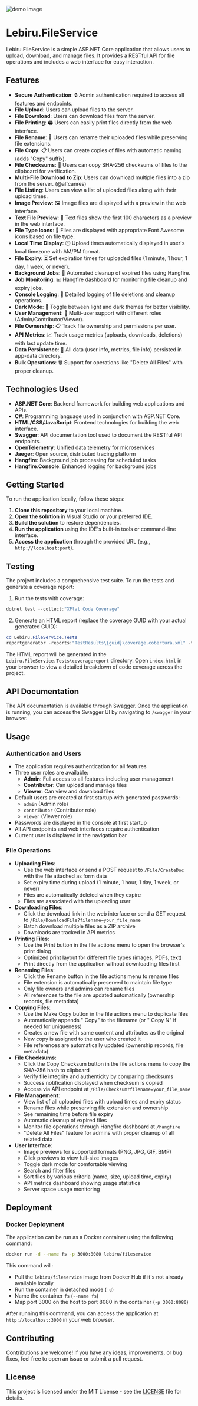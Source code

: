 ![demo image](screenshots/pic-1.png)

# Lebiru.FileService

Lebiru.FileService is a simple ASP.NET Core application that allows users to upload, download, and manage files. It provides a RESTful API for file operations and includes a web interface for easy interaction.

## Features

- **Secure Authentication**: 🔒 Admin authentication required to access all features and endpoints.
- **File Upload**: Users can upload files to the server.
- **File Download**: Users can download files from the server.
- **File Printing**: 🖨️ Users can easily print files directly from the web interface.
- **File Rename**: 🔄 Users can rename their uploaded files while preserving file extensions.
- **File Copy**: 📋 Users can create copies of files with automatic naming (adds "Copy" suffix).
- **File Checksums**: 🔐 Users can copy SHA-256 checksums of files to the clipboard for verification.
- **Multi-File Download to Zip**: Users can download multiple files into a zip from the server. (@alfcanres)
- **File Listing**: Users can view a list of uploaded files along with their upload times.
- **Image Preview**: 🖼️ Image files are displayed with a preview in the web interface.
- **Text File Preview**: 📄 Text files show the first 100 characters as a preview in the web interface.
- **File Type Icons**: 📂 Files are displayed with appropriate Font Awesome icons based on file type.
- **Local Time Display**: 🕒 Upload times automatically displayed in user's local timezone with AM/PM format.
- **File Expiry**: ⏳ Set expiration times for uploaded files (1 minute, 1 hour, 1 day, 1 week, or never).
- **Background Jobs**: 🔄 Automated cleanup of expired files using Hangfire.
- **Job Monitoring**: 📊 Hangfire dashboard for monitoring file cleanup and expiry jobs.
- **Console Logging**: 📝 Detailed logging of file deletions and cleanup operations.
- **Dark Mode**: 🌙 Toggle between light and dark themes for better visibility.
- **User Management**: 👥 Multi-user support with different roles (Admin/Contributor/Viewer).
- **File Ownership**: 📋 Track file ownership and permissions per user.
- **API Metrics**: 📈 Track usage metrics (uploads, downloads, deletions) with last update time.
- **Data Persistence**: 💾 All data (user info, metrics, file info) persisted in app-data directory.
- **Bulk Operations**: 🗑️ Support for operations like "Delete All Files" with proper cleanup.

## Technologies Used

- **ASP.NET Core**: Backend framework for building web applications and APIs.
- **C#**: Programming language used in conjunction with ASP.NET Core.
- **HTML/CSS/JavaScript**: Frontend technologies for building the web interface.
- **Swagger**: API documentation tool used to document the RESTful API endpoints.
- **OpenTelemetry**: Unified data telemetry for microservices
- **Jaeger**: Open source, distributed tracing platform
- **Hangfire**: Background job processing for scheduled tasks
- **Hangfire.Console**: Enhanced logging for background jobs

## Getting Started

To run the application locally, follow these steps:

1. **Clone this repository** to your local machine.
2. **Open the solution** in Visual Studio or your preferred IDE.
3. **Build the solution** to restore dependencies.
4. **Run the application** using the IDE's built-in tools or command-line interface.
5. **Access the application** through the provided URL (e.g., `http://localhost:port`).

## Testing

The project includes a comprehensive test suite. To run the tests and generate a coverage report:

1. Run the tests with coverage:
```powershell
dotnet test --collect:"XPlat Code Coverage"
```

2. Generate an HTML report (replace the coverage GUID with your actual generated GUID):
```powershell
cd Lebiru.FileService.Tests
reportgenerator -reports:"TestResults\{guid}\coverage.cobertura.xml" -targetdir:"coveragereport" -reporttypes:Html
```

The HTML report will be generated in the `Lebiru.FileService.Tests\coveragereport` directory. Open `index.html` in your browser to view a detailed breakdown of code coverage across the project.

## API Documentation

The API documentation is available through Swagger. Once the application is running, you can access the Swagger UI by navigating to `/swagger` in your browser.

## Usage

### Authentication and Users

- The application requires authentication for all features
- Three user roles are available:
  - **Admin**: Full access to all features including user management
  - **Contributor**: Can upload and manage files
  - **Viewer**: Can view and download files
- Default users are created at first startup with generated passwords:
  - `admin` (Admin role)
  - `contributor` (Contributor role)
  - `viewer` (Viewer role)
- Passwords are displayed in the console at first startup
- All API endpoints and web interfaces require authentication
- Current user is displayed in the navigation bar

### File Operations

- **Uploading Files**: 
  - Use the web interface or send a POST request to `/File/CreateDoc` with the file attached as form data
  - Set expiry time during upload (1 minute, 1 hour, 1 day, 1 week, or never)
  - Files are automatically deleted when they expire
  - Files are associated with the uploading user
- **Downloading Files**: 
  - Click the download link in the web interface or send a GET request to `/File/DownloadFile?filename=your_file_name`
  - Batch download multiple files as a ZIP archive
  - Downloads are tracked in API metrics
- **Printing Files**:
  - Use the Print button in the file actions menu to open the browser's print dialog
  - Optimized print layout for different file types (images, PDFs, text)
  - Print directly from the application without downloading files first
- **Renaming Files**:
  - Click the Rename button in the file actions menu to rename files
  - File extension is automatically preserved to maintain file type
  - Only file owners and admins can rename files
  - All references to the file are updated automatically (ownership records, file metadata)
- **Copying Files**:
  - Use the Make Copy button in the file actions menu to duplicate files
  - Automatically appends " Copy" to the filename (or " Copy N" if needed for uniqueness)
  - Creates a new file with same content and attributes as the original
  - New copy is assigned to the user who created it
  - File references are automatically updated (ownership records, file metadata)
- **File Checksums**:
  - Click the Copy Checksum button in the file actions menu to copy the SHA-256 hash to clipboard
  - Verify file integrity and authenticity by comparing checksums
  - Success notification displayed when checksum is copied
  - Access via API endpoint at `/File/Checksum?filename=your_file_name`
- **File Management**:
  - View list of all uploaded files with upload times and expiry status
  - Rename files while preserving file extension and ownership
  - See remaining time before file expiry
  - Automatic cleanup of expired files
  - Monitor file operations through Hangfire dashboard at `/hangfire`
  - "Delete All Files" feature for admins with proper cleanup of all related data
- **User Interface**:
  - Image previews for supported formats (PNG, JPG, GIF, BMP)
  - Click previews to view full-size images
  - Toggle dark mode for comfortable viewing
  - Search and filter files
  - Sort files by various criteria (name, size, upload time, expiry)
  - API metrics dashboard showing usage statistics
  - Server space usage monitoring

## Deployment

### Docker Deployment

The application can be run as a Docker container using the following command:

```bash
docker run -d --name fs -p 3000:8080 lebiru/fileservice
```

This command will:
- Pull the `lebiru/fileservice` image from Docker Hub if it's not already available locally
- Run the container in detached mode (`-d`)
- Name the container `fs` (`--name fs`)
- Map port 3000 on the host to port 8080 in the container (`-p 3000:8080`)

After running this command, you can access the application at `http://localhost:3000` in your web browser.


## Contributing

Contributions are welcome! If you have any ideas, improvements, or bug fixes, feel free to open an issue or submit a pull request.

## License

This project is licensed under the MIT License - see the [LICENSE](LICENSE) file for details.